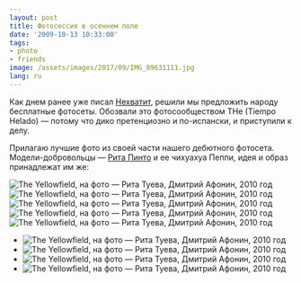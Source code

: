 ```yaml
---
layout: post
title: Фотосессия в осеннем поле
date: '2009-10-13 10:33:00'
tags:
- photo
- friends
image: /assets/images/2017/09/IMG_89631111.jpg
lang: ru
---
```


Как днем ранее уже писал [Нехватит](http://twitter.com/nexvatit), решили мы предложить народу бесплатные фотосеты. Обозвали это фотосообществом THe (Tiempo Helado) — потому что дико претенциозно и по-испански, и приступили к делу.

Прилагаю лучшие фото из своей части нашего дебютного фотосета. Модели-добровольцы — [Рита Пинто](http://vkontakte.ru/id8137315) и ее чихуахуа Пеппи, идея и образ принадлежат им же:

![The Yellowfield, на фото — Рита Туева, Дмитрий Афонин, 2010 год](/assets/images/2017/09/IMG_8868.jpg)
![The Yellowfield, на фото — Рита Туева, Дмитрий Афонин, 2010 год](/assets/images/2017/09/IMG_89631111.jpg)
![The Yellowfield, на фото — Рита Туева, Дмитрий Афонин, 2010 год](/assets/images/2017/09/IMG_8920.jpg)
![The Yellowfield, на фото — Рита Туева, Дмитрий Афонин, 2010 год](/assets/images/2017/10/undercover_by_shouldgo.jpg)
![The Yellowfield, на фото — Рита Туева, Дмитрий Афонин, 2010 год](/assets/images/2017/10/yellowfield_by_shouldgo.jpg)
- ![The Yellowfield, на фото — Рита Туева, Дмитрий Афонин, 2010 год](/assets/images/2017/09/IMG_8950.jpg)
- ![The Yellowfield, на фото — Рита Туева, Дмитрий Афонин, 2010 год](/assets/images/2017/09/IMG_8974.jpg)
- ![The Yellowfield, на фото — Рита Туева, Дмитрий Афонин, 2010 год](/assets/images/2017/10/like_dags_by_shouldgo.jpg)
- ![The Yellowfield, на фото — Рита Туева, Дмитрий Афонин, 2010 год](/assets/images/2017/10/gitane_by_shouldgo.jpg)
